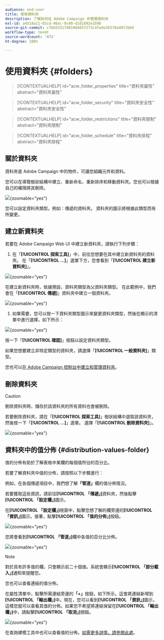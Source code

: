 ```yaml
---
audience: end-user
title: 使用資料夾
description: 了解如何在 Adobe Campaign 中管理資料夾
exl-id: a4518a21-03cd-46ac-9c40-d181692e1b9b
source-git-commit: c7bb533174019d465f273c4fede3b578a40f2bb6
workflow-type: tm+mt
source-wordcount: '471'
ht-degree: 100%

---
```


# 使用資料夾 {#folders}

>[!CONTEXTUALHELP]
>id="acw_folder_properties"
>title="資料夾屬性"
>abstract="資料夾屬性"

>[!CONTEXTUALHELP]
>id="acw_folder_security"
>title="資料夾安全性"
>abstract="資料夾安全性"

>[!CONTEXTUALHELP]
>id="acw_folder_restrictions"
>title="資料夾限制"
>abstract="資料夾限制"

>[!CONTEXTUALHELP]
>id="acw_folder_schedule"
>title="資料夾排程"
>abstract="資料夾排程"

## 關於資料夾

資料夾是 Adobe Campaign 中的物件，可讓您組織元件和資料。

您可以在導覽樹狀結構中建立、重新命名、重新排序和移動資料夾。您也可以根據自己的權限將其刪除。

![](assets/folders.png){zoomable="yes"}

您可以設定資料夾類型。例如：傳遞的資料夾。
資料夾的圖示將根據此類型而有所變更。

## 建立新資料夾

若要在 Adobe Campaign Web UI 中建立新資料夾，請執行下列步驟：

1. 在「**[!UICONTROL 探索工具]**」中，前往您想要在其中建立新資料夾的資料夾。
在「**[!UICONTROL ...]**」選單下方，您會看到「**[!UICONTROL 建立新資料夾]**」。

![](assets/folder_create.png){zoomable="yes"}

在建立新資料夾時，依據預設，資料夾類型為父資料夾類型。
在此範例中，我們會在「**[!UICONTROL 傳遞]**」資料夾中建立一個資料夾。

![](assets/folder_new.png){zoomable="yes"}

1. 如果需要，您可以按一下資料夾類型圖示來變更資料夾類型，然後在顯示的清單中進行選擇，如下所示：

![](assets/folder_type.png){zoomable="yes"}

按一下「**[!UICONTROL 確認]**」按鈕以設定資料夾類型。

如果您想要建立非特定類型的資料夾，請選擇「**[!UICONTROL 一般資料夾]**」類型。

您也可以[在 Adobe Campaign 控制台中建立和管理資料夾](https://experienceleague.adobe.com/zh-hant/docs/campaign/campaign-v8/config/configuration/folders-and-views)。

## 刪除資料夾

>[!CAUTION]
>
>刪除資料夾時，儲存於該資料夾的所有資料也會被刪除。

若要刪除資料夾，請在「**[!UICONTROL 探索工具]**」樹狀結構中選取該資料夾，然後按一下「**[!UICONTROL ...]**」選單。
選擇「**[!UICONTROL 刪除資料夾]**」。

![](assets/folder_delete.png){zoomable="yes"}

## 資料夾中的值分佈 {#distribution-values-folder}

值的分佈有助於了解表格中某欄的每個值所佔的百分比。

若要了解資料夾中值的分佈，請按照以下步驟進行：

例如，在各個傳遞項目中，我們想了解&#x200B;**「管道」**&#x200B;欄的值分佈情況。

若要獲取這些資訊，請前往&#x200B;**[!UICONTROL 「傳遞」]**&#x200B;資料夾，然後點擊&#x200B;**[!UICONTROL 「設定欄」]**&#x200B;圖示。

在&#x200B;**[!UICONTROL 「設定欄」]**&#x200B;視窗中，點擊您想了解的欄旁邊的&#x200B;**[!UICONTROL 「資訊」]**&#x200B;圖示。接著，點擊&#x200B;**[!UICONTROL 「值的分佈」]**&#x200B;按鈕。

![](assets/values_deliveries.png){zoomable="yes"}

您將會看到&#x200B;**[!UICONTROL 「管道」]**&#x200B;欄中各值的百分比分佈。

![](assets/values_percentage.png){zoomable="yes"}

>[!NOTE]
>
> 對於具有許多值的欄，只會顯示前二十個值。系統會顯示&#x200B;**[!UICONTROL 「部分載入」]**&#x200B;通知來提醒您。

您也可以查看連結的值分佈。

在屬性清單中，點擊所需連結旁邊的&#x200B;**「+」**&#x200B;按鈕，如下所示。這會將連結新增到&#x200B;**[!UICONTROL 「輸出欄」]**&#x200B;中。現在，您可以看到&#x200B;**[!UICONTROL 「資訊」]**&#x200B;圖示，這樣您就可以查看其值的分佈。如果您不希望將連結保留在&#x200B;**[!UICONTROL 「輸出欄」]**&#x200B;中，請點擊&#x200B;**[!UICONTROL 「取消」]**&#x200B;按鈕。

![](assets/values_link.png){zoomable="yes"}

在查詢建模工具中也可以查看值的分佈。[如需更多詳情，請參閱此處](../query/build-query.md#distribution-of-values-in-a-query)。
